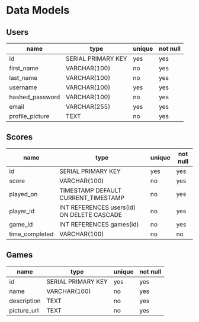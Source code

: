 # Data Models

## Users

| name            | type               | unique | not null |
| --------------- | ------------------ | ------ | -------- |
| id              | SERIAL PRIMARY KEY | yes    | yes      |
| first_name      | VARCHAR(100)       | no     | yes      |
| last_name       | VARCHAR(100)       | no     | yes      |
| username        | VARCHAR(100)       | yes    | yes      |
| hashed_password | VARCHAR(100)       | no     | yes      |
| email           | VARCHAR(255)       | yes    | yes      |
| profile_picture | TEXT               | no     | yes      |

## Scores

| name           | type                                       | unique | not null |
| -------------- | ------------------------------------------ | ------ | -------- |
| id             | SERIAL PRIMARY KEY                         | yes    | yes      |
| score          | VARCHAR(100)                               | no     | yes      |
| played_on      | TIMESTAMP DEFAULT CURRENT_TIMESTAMP        | no     | yes      |
| player_id      | INT REFERENCES users(id) ON DELETE CASCADE | no     | yes      |
| game_id        | INT REFERENCES games(id)                   | no     | yes      |
| time_completed | VARCHAR(100)                               | no     | no       |

## Games

| name        | type               | unique | not null |
| ----------- | ------------------ | ------ | -------- |
| id          | SERIAL PRIMARY KEY | yes    | yes      |
| name        | VARCHAR(100)       | no     | yes      |
| description | TEXT               | no     | yes      |
| picture_url | TEXT               | no     | yes      |
